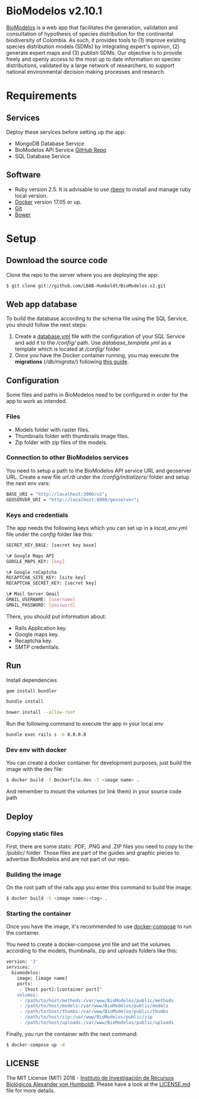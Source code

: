 # BioModelos v2.10.1

[BioModelos](http://biomodelos.humboldt.org.co) is a web app that facilitates the generation, validation and consultation of hypothesis of species distribution for the continental biodiversity of Colombia. As such, it provides tools to (1) improve existing species distribution models (SDMs) by integrating expert's opinion, (2) generate expert maps and (3) publish SDMs. Our objective is to provide freely and openly access to the most up to date information on species distributions, validated by a large network of researchers, to support national environmental decision making processes and research.

# Requirements

## Services

Deploy these services before setting up the app:

- MongoDB Database Service
- BioModelos API Service [GitHub Repo](https://github.com/LBAB-Humboldt/biomodelos_db_api)
- SQL Database Service

## Software

- Ruby version 2.5. It is advisable to use [rbenv](https://github.com/rbenv/rbenv#installation) to install and manage ruby local version.
- [Docker](https://www.docker.com) version 17.05 or up.
- [Git](https://git-scm.com/)
- [Bower](https://bower.io/)

# Setup

## Download the source code

Clone the repo to the server where you are deploying the app:

```sh
$ git clone git://github.com/LBAB-Humboldt/BioModelos.v2.git
```

## Web app database

To build the database according to the schema file using the SQL Service, you should follow the next steps:

1. Create a [database.yml](https://edgeguides.rubyonrails.org/configuring.html#configuring-a-database) file with the configuration of your SQL Service and add it to the _/config/_ path. Use _database_template.yml_ as a template which is located at _/config/_ folder
2. Once you have the Docker container running, you may execute the **migrations** (_/db/migrate/_) following [this guide](https://edgeguides.rubyonrails.org/active_record_migrations.html#running-migrations).

## Configuration

Some files and paths in BioModelos need to be configured in order for the app to work as intended.

### Files

- Models folder with raster files.
- Thumbnails folder with thumbnails image files.
- Zip folder with zip files of the models.

### Connection to other BioModelos services

You need to setup a path to the BioModelos API service URL and geoserver URL. Create a new file _url.rb_ under the _/config/initializers/_ folder and setup the next env vars:

```sh
BASE_URI = "http://localhost:3000/v2";
GEOSERVER_URI = "http://localhost:8080/geoserver";
```

### Keys and credentials

The app needs the following keys which you can set up in a _local_env.yml_ file under the _config_ folder like this:

```sh
SECRET_KEY_BASE: [secret key base]

\# Google Maps API
GOOGLE_MAPS_KEY: [key]

\# Google reCaptcha
RECAPTCHA_SITE_KEY: [site key]
RECAPTCHA_SECRET_KEY: [secret key]

\# Mail Server Gmail
GMAIL_USERNAME: [username]
GMAIL_PASSWORD: [password]
```

There, you should put information about:

- Rails Application key.
- Google maps key.
- Recaptcha key.
- SMTP credentials.

## Run

Install dependencies

```sh
gem install bundler

bundle install

bower install --allow-root
```

Run the following command to execute the app in your local env

```sh
bundle exec rails s -b 0.0.0.0
```

### Dev env with docker

You can create a docker container for development purposes, just build the image with the dev file:

```sh
$ docker build -f Dockerfile.dev -t <image name> .
```

And remember to mount the volumes (or link them) in your source code path

## Deploy

### Copying static files

First, there are some static .PDF, .PNG and .ZIP files you need to copy to the /public/ folder. Those files are part of the guides and graphic pieces to advertise BioModelos and are not part of our repo.

### Building the image

On the root path of the rails app you enter this command to build the image:

```sh
$ docker build -t <image name>:<tag> .
```

### Starting the container

Once you have the image, it's recommended to use [docker-compose](https://docs.docker.com/compose/) to run the container.

You need to create a docker-compose.yml file and set the volumes according to the models, thumbnails, zip and uploads folders like this:

```sh
version: '3'
services:
  biomodelos:
    image: [image name]
    ports:
     - [host port]:[container port]"
    volumes:
     - /path/to/host/methods:/var/www/BioModelos/public/methods
     - /path/to/host/models:/var/www/BioModelos/public/models
     - /path/to/host/thumbs:/var/www/BioModelos/public/thumbs
     - /path/to/host/zip:/var/www/BioModelos/public/zip
     - /path/to/host/uploads:/var/www/BioModelos/public/uploads

```

Finally, you run the container with the next command:

```sh
$ docker-compose up -d
```

## LICENSE

The MIT License (MIT) 2018 - [Instituto de Investigación de Recursos Biológicos Alexander von Humboldt](http://humboldt.org.co). Please have a look at the [LICENSE.md](LICENSE.md) file for more details.
